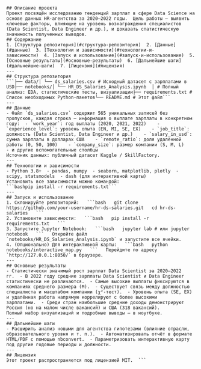 ```markdown# Анализ рынка труда Data Science (2020–2022)
## Описание проекта
Проект посвящён исследованию тенденций зарплат в сфере Data Science на основе данных HR-агентства за 2020–2022 годы.  Цель работы — выявить ключевые факторы, влияющие на уровень вознаграждения специалистов (Data Scientist, Data Engineer и др.), и доказать статистическую значимость полученных выводов.
## Содержание
1. [Структура репозитория](#структура-репозитория)  2. [Данные](#данные)  3. [Технологии и зависимости](#технологии-и-зависимости)  4. [Запуск и использование](#запуск-и-использование)  5. [Основные результаты](#основные-результаты)  6. [Дальнейшие шаги](#дальнейшие-шаги)  7. [Лицензия](#лицензия)  
---
## Структура репозитория
```├── data/│ └── ds_salaries.csv # Исходный датасет с зарплатами в USD├── notebooks/│ └── HR_DS_Salaries_Analysis.ipynb  │ # Полный анализ: EDA, статистические тесты, визуализации├── requirements.txt # Список необходимых Python-пакетов└── README.md # Этот файл```
---
## Данные
- Файл `ds_salaries.csv` содержит 565 уникальных записей без пропусков, каждая строка — информация о выплате зарплаты в конкретном году:  - `work_year`: год выплаты (2020, 2021, 2022)    - `experience_level`: уровень опыта (EN, MI, SE, EX)    - `job_title`: должность (Data Scientist, Data Engineer и др.)    - `salary_in_usd`: сумма зарплаты в долларах США    - `remote_ratio`: доля удалённой работы (0, 50, 100)    - `company_size`: размер компании (S, M, L)    - и другие вспомогательные столбцы
Источник данных: публичный датасет Kaggle / SkillFactory.
---
## Технологии и зависимости
- Python 3.8+  - pandas, numpy  - seaborn, matplotlib, plotly  - scipy, statsmodels  - dash (для интерактивной карты)
Установить все зависимости можно командой:
```bashpip install -r requirements.txt```
---
## Запуск и использование
1. Склонируйте репозиторий:   ```bash   git clone https://github.com/your-username/hr-ds-salaries.git   cd hr-ds-salaries   ```
2. Установите зависимости:   ```bash   pip install -r requirements.txt   ```
3. Запустите Jupyter Notebook:   ```bash   jupyter lab # или jupyter notebook   ```   Откройте файл `notebooks/HR_DS_Salaries_Analysis.ipynb` и запустите все ячейки.
4. (Опционально) Для интерактивной карты:   ```bash   python notebooks/interactive_map.py   ```   Перейдите по адресу `http://127.0.0.1:8050/` в браузере.
---
## Основные результаты
- Статистически значимый рост зарплат Data Scientist за 2020–2022 гг.  - В 2022 году средние зарплаты Data Scientist и Data Engineer статистически не различаются.  - Самые высокие выплаты фиксируются в компаниях среднего размера (M).  - Существует связь между должностью специалиста и масштабом компании (χ²-тест).  - Уровень опыта (SE, EX) и удалённая работа напрямую коррелируют с более высокими зарплатами.  - Среди стран наибольшие средние доходы демонстрируют Россия (но на малом числе вакансий) и США (318 вакансий).
Полный набор визуализаций и подробные выводы — в ноутбуке.
---
## Дальнейшие шаги
- Расширить анализ новыми для агентства гипотезами (влияние отрасли, образовательного уровня и т. п.).  - Автоматизировать отчёт в формате HTML/PDF с помощью nbconvert.  - Параметризовать интерактивную карту под другие годовые периоды и должности.
---
## Лицензия
Этот проект распространяется под лицензией MIT.  ```
